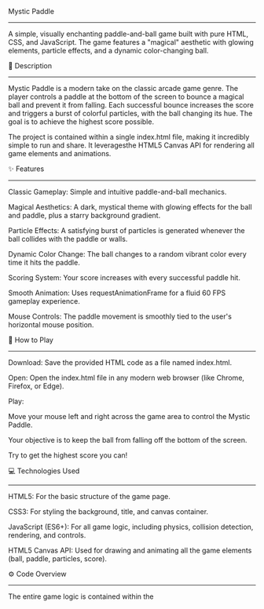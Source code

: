   Mystic Paddle
 ________________



A simple, visually enchanting paddle-and-ball game built with pure HTML, CSS, and JavaScript. The game features a "magical" aesthetic with glowing elements, particle effects, and a dynamic color-changing ball.

📜 Description
_______________

Mystic Paddle is a modern take on the classic arcade game genre. The player controls a paddle at the bottom of the screen to bounce a magical ball and prevent it from falling. Each successful bounce increases the score and triggers a burst of colorful particles, with the ball changing its hue. The goal is to achieve the highest score possible.

The project is contained within a single index.html file, making it incredibly simple to run and share. It leveragesthe HTML5 Canvas API for rendering all game elements and animations.



✨ Features
______________

Classic Gameplay: Simple and intuitive paddle-and-ball mechanics.

Magical Aesthetics: A dark, mystical theme with glowing effects for the ball and paddle, plus a starry background gradient.

Particle Effects: A satisfying burst of particles is generated whenever the ball collides with the paddle or walls.

Dynamic Color Change: The ball changes to a random vibrant color every time it hits the paddle.

Scoring System: Your score increases with every successful paddle hit.

Smooth Animation: Uses requestAnimationFrame for a fluid 60 FPS gameplay experience.

Mouse Controls: The paddle movement is smoothly tied to the user's horizontal mouse position.



🚀 How to Play
________________

Download: Save the provided HTML code as a file named index.html.

Open: Open the index.html file in any modern web browser (like Chrome, Firefox, or Edge).

Play:

Move your mouse left and right across the game area to control the Mystic Paddle.

Your objective is to keep the ball from falling off the bottom of the screen.

Try to get the highest score you can!



💻 Technologies Used
______________________

HTML5: For the basic structure of the game page.

CSS3: For styling the background, title, and canvas container.

JavaScript (ES6+): For all game logic, including physics, collision detection, rendering, and controls.

HTML5 Canvas API: Used for drawing and animating all the game elements (ball, paddle, particles, score).



⚙️ Code Overview
___________________

The entire game logic is contained within the <script> tag in the HTML file.

Game Variables: Initializes the canvas, its 2d context, score, paddle dimensions, and the ball object (with properties like position, radius, speed, and direction).

Particle System (createParticles, updateParticles, drawParticles):

A simple system to create, animate, and remove particles.

createParticles is called on collision to spawn a group of particles at a specific location.

updateParticles handles their movement and decrements their lifespan.

drawParticles renders them on the canvas, fading them out as they expire.

Drawing Functions (drawBall, drawPaddle, drawScore):

These functions are responsible for rendering the individual game elements onto the canvas in each frame. They also apply the "magical" glow effects using shadowColor and shadowBlur.

Game Logic (moveBall, movePaddle):

moveBall updates the ball's position, handles collision detection with the walls and the paddle, updates the score, and checks for the game-over condition.

movePaddle listens for the mousemove event to update the paddle's position based on the cursor's location.

Main Game Loop (gameLoop):

This is the core of the game. It runs continuously using requestAnimationFrame.

In each iteration, it first clears the canvas with a semi-transparent fill (creating a nice motion-blur trail effect), then calls the drawing and update functions to progress the game state.



🔮 Future Improvements
_________________________

This game serves as a great foundation. Here are some ideas for extending it:

Bricks: Add destructible bricks like in the classic Breakout game.

Power-ups: Introduce items that can make the paddle wider, slow down the ball, or create multiple balls.

Levels & Difficulty: Increase the ball's speed or add more complex brick layouts as the player progresses.

Sound Effects: Add audio feedback for collisions and game events.

High Score: Use localStorage to save and display the player's high score.

Start/Pause Screen: Implement a menu to start, pause, and restart the game.

